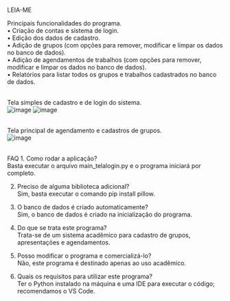 LEIA-ME

Principais funcionalidades do programa.<br/>
• Criação de contas e sistema de login.<br/>
• Edição dos dados de cadastro.<br/>
• Adição de grupos (com opções para remover, modificar e limpar os dados no banco de dados).<br/>
• Adição de agendamentos de trabalhos (com opções para remover, modificar e limpar os dados no banco de dados).<br/>
• Relatórios para listar todos os grupos e trabalhos cadastrados no banco de dados.<br/>

<br/>Tela simples de cadastro e de login do sistema.<br/>
![image](https://github.com/user-attachments/assets/ab302f6a-9667-4b26-9993-85e33188a564)
![image](https://github.com/user-attachments/assets/5c4d553b-cd74-4012-bb84-bd3dd51413ba)

<br/>Tela principal de agendamento e cadastros de grupos.<br/>
![image](https://github.com/user-attachments/assets/ca90795b-dbdb-4f77-b01b-e041b33c2f65)

<br/>
FAQ
1. Como rodar a aplicação?<br/>
   Basta executar o arquivo main_telalogin.py e o programa iniciará por completo.<br/>

2. Preciso de alguma biblioteca adicional?<br/>
   Sim, basta executar o comando pip install pillow.

3. O banco de dados é criado automaticamente?<br/>
   Sim, o banco de dados é criado na inicialização do programa.

4. Do que se trata este programa?<br/>
   Trata-se de um sistema acadêmico para cadastro de grupos, apresentações e agendamentos.

5. Posso modificar o programa e comercializá-lo?<br/>
   Não, este programa é destinado apenas ao uso acadêmico.

6. Quais os requisitos para utilizar este programa?<br/>
   Ter o Python instalado na máquina e uma IDE para executar o código; recomendamos o VS Code.
